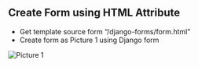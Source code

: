 ## Create Form using HTML Attribute

- Get template source form “/django-forms/form.html”
- Create form as Picture 1 using Django form

![Picture 1](https://i.ibb.co/98BZ94L/Screenshot-from-2019-12-23-15-07-55.png)
